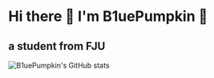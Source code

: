 # Hi there 🔷 I'm B1uePumpkin 🔷
## a student from FJU
![B1uePumpkin's GitHub stats](https://github-readme-stats.vercel.app/api?username=B1uePumpkin&theme=holi&show_icons=true)
